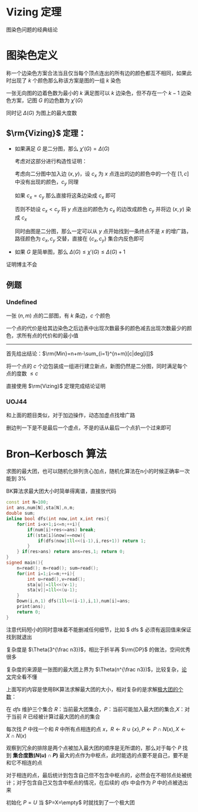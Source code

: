 # Vizing 定理

图染色问题的经典结论

# 图染色定义

称一个边染色方案合法当且仅当每个顶点连出的所有边的颜色都互不相同，如果此时出现了 $k$ 个颜色那么称该方案是图的一组 $k$ 染色

一张无向图的边着色数为最小的 $k$ 满足图可以 $k$ 边染色，但不存在一个 $k-1$ 边染色方案，记图 $G$ 的边色数为 $\chi'(G)$

同时记 $\Delta(G)$ 为图上的最大度数

## $\rm{Vizing}$ 定理：

- 如果满足 $G$ 是二分图，那么 $\chi'(G)=\Delta(G)$

	考虑对这部分进行构造性证明：

	考虑向二分图中加入边 $(x,y)$，设 $c_x$ 为 $x$ 点连出的边的颜色中的一个在 $[1,c]$ 中没有出现的颜色，$c_y$ 同理
    
    如果 $c_x=c_y$ 那么直接将这条边染成 $c_x$ 即可
    
    否则不妨设 $c_x< c_y$ 将 $y$ 点连出的颜色为 $c_x$ 的边改成颜色 $c_y$ 并将边 $(x,y)$ 染成 $c_x$
    
    同时由图是二分图，那么一定可以从 $y$ 点开始找到一条终点不是 $x$ 的增广路，路径颜色为 $c_x,c_y$ 交替，直接在 $\{c_x,c_y\}$ 集合内反色即可

- 如果 $G$ 是简单图，那么 $\Delta(G)\le \chi'(G)\le \Delta(G)+1$

证明博主不会

## 例题

### Undefined

一张 $(n,m)$ 点的二部图，有 $k$ 条边，$c$ 个颜色

一个点的代价是给其边染色之后边表中出现次数最多的颜色减去出现次数最少的颜色，求所有点的代价和的最小值

--- 


首先给出结论：$\rm{Min}=n+m-\sum_{i=1}^{n+m}[c|deg[i]]$

将一个点的 $c$ 个边包装成一组进行建立新点，新图仍然是二分图，同时满足每个点的度数 $\leq c$

直接使用 $\rm{Vizing}$ 定理完成结论证明

### UOJ44

和上面的题目类似，对于加边操作，动态加虚点找增广路

删边判一下是不是最后一个虚点，不是的话从最后一个点扒一个过来即可

# Bron–Kerbosch 算法

求图的最大团，也可以随机化排列贪心加点，随机化算法在n小的时候正确率一次能到 $3\%$

BK算法求最大团大小时简单得离谱，直接放代码

```cpp
const int N=100;
int ans,num[N],sta[N],n,m;
double sum;
inline bool dfs(int now,int x,int res){
    for(int i=x+1;i<=n;++i){
        if(num[i]+res<=ans) break;
        if((sta[i]&now)==now){
            if(dfs(now|1ll<<(i-1),i,res+1)) return 1;
        }
    } if(res>ans) return ans=res,1; return 0; 
}
signed main(){
    n=read(); m=read(); sum=read(); 
    for(int i=1;i<=m;++i){
        int u=read(),v=read();
        sta[u]|=1ll<<(v-1);
        sta[v]|=1ll<<(u-1);
    }
    Down(i,n,1) dfs(1ll<<(i-1),i,1),num[i]=ans;
    print(ans);
    return 0;
}
```

注意代码短小的同时意味着不能删减任何细节，比如 $ dfs $ 必须有返回值来保证找到就退出

复杂度是 $\Theta(3^{\frac n3})$，相比于折半再 $\rm{DP}$ 的做法，空间优秀很多

复杂度的来源是一张图的最大团上界为 $\Theta(n^{\frac n3})$，比较复杂，[论文](https://www.sciencedirect.com/science/article/pii/S0304397506003586)完全看不懂

上面写的内容是使用BK算法求解最大团的大小，相对复杂的是求解[极大团的个数](http://poj.org/problem?id=2989)：

在 $dfs$ 维护三个集合 $R$：当前最大团集合，$P$：当前可能加入最大团的集合,$X$：对于当前 $R$ 已经被计算过最大团的点的集合

每次找 $P$ 中找一个和 $R$ 中所有点相连的点 $x$，$R\leftarrow R\cup\{x\},P\leftarrow P\cap N(x),X\leftarrow X\cap N(x)$

观察到冗余的排除是两个点被加入最大团的顺序是无所谓的，那么对于每个 $P$ 找到 **集合度数$(N(u)\cap P)$** 最大的点作为中枢点，此时能选的点要不是自己，要不是和它不相连的点

对于相连的点，最后统计到包含自己但不包含中枢点的，必然会在不相邻点处被统计；对于包含自己又包含中枢点的情况，在后续的 $dfs$ 中会作为 $P$ 中的点被选出来

初始化 $P=U$ 当 $P=X=\empty$ 时就找到了一个极大团
